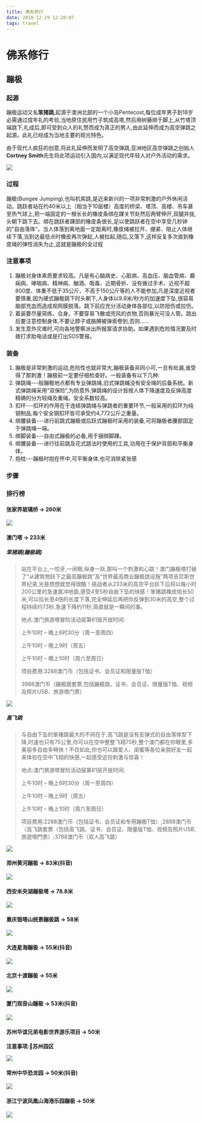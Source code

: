 ```yaml
---
title: 佛系修行
date: 2018-12-29 12:20:07
tags: travel
---
```


# 佛系修行

## 蹦极

### 起源

蹦极运动又名**笨猪跳**,起源于澳洲北部的一个小岛Pentecost,每位成年男子到18岁必需通过成年礼的考验,当地原住民用竹子筑成高塔,然后用树藤绑于脚上,从竹塔顶端跳下,礼成后,即可受到众人的礼赞而成为真正的男人,由此延伸而成为高空弹跳之起源。此礼已经成为当地主要的观光特色。

由于现代人疯狂的创意,将此礼延伸而发明了高空弹跳,亚洲地区高空弹跳之创始人**Cortney Smith**先生将此项运动引入国内,以满足现代年轻人对户外活动的需求。

![](/images/tourism/蹦极/蹦极_自由.jpg)

### 过程

蹦极(Bungee Jumping),也叫机索跳,是近来新兴的一项非常刺激的户外休闲活动。跳跃者站在约40米以上（相当于10层楼）高度的桥梁、塔顶、高楼、吊车甚至热气球上,把一端固定的一根长长的橡皮条绑在踝关节处然后两臂伸开,双腿并拢,头朝下跳下去。绑在跳跃者踝部的橡皮条很长,足以使跳跃者在空中享受几秒钟的"自由落体"。当人体落到离地面一定距离时,橡皮绳被拉开、绷紧、阻止人体继续下落,当到达最低点时橡皮再次弹起,人被拉起,随后,又落下,这样反复多次直到橡皮绳的弹性消失为止,这就是蹦极的全过程


### 注意事项

1. 蹦极对身体素质要求较高。凡是有心脑病史、心脏病、高血压、脑血管病、癫痫病、哮喘病、精神病、酗酒、吸毒、近期骨折、没有做过手术、近视不超800度、体重不低于35公斤、不高于150公斤等的人不能参加,凡是深度近视者要慎重,因为硬式蹦极跳下时头朝下,人身体以9.8米/秒方的加速度下坠,很容易脑部充血而造成视网膜脱落。跳下前应充分活动身体各部位,以防扭伤或拉伤。
2. 着装要尽量简练、合身。不要穿易飞散或兜风的衣物,否则暴光可没人管。跳出后要注意控制身体,不要让脖子或胳膊被弹索卷到,否则……
3. 发生意外灾难时,可向各地警察派出所报案请求协助。如果遇到危险情况要及时拨打求助电话或是打出SOS警报。

### 装备

1. 蹦极是非常刺激的运动,危险性也就非常大,蹦极装备非同小可,一旦有纰漏,谁受得了那刺激！蹦极前一定要仔细检查好。一般装备有以下几种:
2. 弹跳绳---般蹦极地点都有专业弹跳绳,旧式弹跳蝇没有安全绳的后备系统。新式弹跳绳采用“双保险”,为防意外,弹跳绳的设计皆按人体下降速度及反弹高度精确的分为轻绳及重绳。安全系数较高。
3. 扣环---扣环的作用在于连结弹跳绳与弹跳者的重要环节,一般采用的扣环为纯钢制品,每个安全钢扣环皆可承受约4,772公斤之重量。
4. 绑腰装备---进行前跳式蹦极或后跃式蹦极时采用的装备,可将蹦极者腰部固定于弹跳绳一端。
5. 绑脚装备---自由式蹦极的必备,用于捆绑脚踝。
6. 绑腰装备---进行往前跳及花式跳法时使用的工具,功用在于保护背部和平衡身体。
7. 抱枕---蹦极时抱在怀中,可平衡身体,也可消除紧张感

### 步骤


### 排行榜

#### 张家界玻璃桥 → 260米

![](/images/tourism/蹦极/张家界_笨猪跳.jpeg)


#### 澳门塔 → 233米 

##### 笨猪跳(蹦极跳)

> 站在平台上,一咬牙,一闭眼,纵身一跃,那叫一个刺激和心跳！澳门蹦极塔打破了“从建筑物跃下之最高蹦极跳”及“世界最高商业蹦极跳设施”两项吉尼斯世界纪录,光是想想就觉得很酷！挑战者从233米的高空平台跃下后将以每小时200公里的急速直冲地面,感受4至5秒自由下坠的快感！笨猪跳橡皮缆长50米,可以拉长至4倍的长度下落,完全伸延后再把你反弹到30米的高空,整个过程持续约73秒,急速下降约11秒,简直就是一瞬间的事。
> 
> 地点:澳门旅游塔冒险活动层第61层开放时间:
> 
> 上午10时 – 晚上6时30分（周一至周四）
> 
> 上午10时 – 晚上9时（周五）
> 
> 上午10时 – 晚上10时（周六至周日）
> 
> 项目费用:3288澳门币（包括证书、会员证和限量版T恤）
> 
> 3988澳门币（蹦极跳套票,包括蹦极跳、证书、会员证、限量版T恤、视频及照片USB、旅游塔门票）


![](/images/tourism/蹦极/澳门_笨猪跳.jpeg)

##### 高飞跳

> 与自由下坠的笨猪跳最大的不同在于,高飞跳是没有反弹式的自由落体型下降,时速也只有75公里,你可以在空中整整飞翔75秒,整个澳门都在你眼里,多美丽多自由多畅快！不仅如此,你也可以跟爱人、闺蜜等各位亲朋好友一起来体验在空中飞翔的快感,一起感受这份刺激与惊喜！
> 
> 地点:澳门旅游塔冒险活动层第61层开放时间:
> 
> 上午10时 – 晚上6时30分（周一至周四）
> 
> 上午10时 – 晚上9时（周五）
> 
> 上午10时 – 晚上10时（周六至周日）
> 
> 项目费用:2288澳门币（包括证书、会员证和专用蹦极T恤）;2888澳门币（高飞跳套票（包括高飞跳、证书、会员证、限量版T恤、视频及照片USB, 旅遊塔門票）;3788澳门币（双人高飞跳）

![](/images/tourism/蹦极/澳门_高飞跳.jpeg)

#### 郑州黄河蹦极 → 83米(抖音)

![](/images/tourism/蹦极/郑州_黄河蹦极.jpeg)

#### 西安未央湖蹦极塔 → 78.8米

![](/images/tourism/蹦极/西安_未央湖蹦极塔.jpeg)

#### 重庆银塔山统景蹦极跳 → 58米

![](/images/tourism/蹦极/重庆_银塔山统景蹦极跳.jpg)

#### 大连星海蹦极 → 55米(抖音)

![](/images/tourism/蹦极/大连_星海蹦极.jpg)

#### 北京十渡蹦极 → 55米

![](/images/tourism/蹦极/北京_十渡蹦极.jpg)


#### 厦门观音山蹦极 → 53米(抖音)

![](/images/tourism/蹦极/厦门_观音山蹦极.jpeg)

#### 苏州华谊兄弟电影世界游乐项目 → 50米

**注意事项:🚄苏州园区**

![](/images/tourism/蹦极/苏州_华谊兄弟电影世界游乐项目.jpg)

#### 常州中华恐龙园 → 50米(抖音)

![](/images/tourism/蹦极/常州_恐龙园蹦极.jpg)

#### 浙江宁波凤凰山海港乐园蹦极 → 50米

![](/images/tourism/蹦极/浙江_宁波凤凰山海港乐园蹦极.jpeg)

